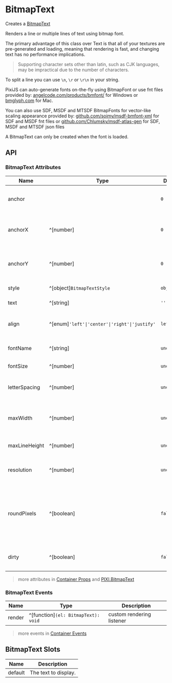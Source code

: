 # BitmapText

Creates a [BitmapText](https://pixijs.download/release/docs/PIXI.BitmapText.html)

Renders a line or multiple lines of text using bitmap font.

The primary advantage of this class over Text is that all of your textures are pre-generated and loading, meaning that rendering is fast, and changing text has no performance implications.

> Supporting character sets other than latin, such as CJK languages, may be impractical due to the number of characters.

To split a line you can use `\n`, `\r` or `\r\n` in your string.

PixiJS can auto-generate fonts on-the-fly using BitmapFont or use fnt files provided by: [angelcode.com/products/bmfont/](http://www.angelcode.com/products/bmfont/) for Windows or [bmglyph.com](http://www.bmglyph.com/) for Mac.

You can also use SDF, MSDF and MTSDF BitmapFonts for vector-like scaling appearance provided by: [github.com/soimy/msdf-bmfont-xml](https://github.com/soimy/msdf-bmfont-xml) for SDF and MSDF fnt files or [github.com/Chlumsky/msdf-atlas-gen](https://github.com/Chlumsky/msdf-atlas-gen) for SDF, MSDF and MTSDF json files

A BitmapText can only be created when the font is loaded.

<demo src="./demo/basic.vue" width="440" />

## API

### BitmapText Attributes

| Name | Type | Default | Description |
| ---- | ---- | ---- | ---- |
| anchor | <api-point /> | `0` | The anchor sets the origin point of the text. |
| anchorX | ^[number] | `0` | The x anchor sets the origin point of the text. |
| anchorY | ^[number] | `0` | The y anchor sets the origin point of the text. |
| style | ^[object]`BitmapTextStyle` | `object` | The style parameters. |
| text | ^[string] | `''` | The text to display. |
| align | ^[enum]`'left'\|'center'\|'right'\|'justify'` | `left` | The alignment of the BitmapText. |
| fontName | ^[string] | `undefined` | The name of the font to use. |
| fontSize | ^[number] | `undefined` | The size of the font. |
| letterSpacing | ^[number] | `undefined` | The amount of spacing between letters. |
| maxWidth | ^[number] | `undefined` | The maximum width of the text before it wraps. |
| maxLineHeight | ^[number] | `undefined` | The maximum line height. |
| resolution | ^[number] | `undefined` | The resolution of the BitmapText. |
| roundPixels | ^[boolean] | `false` | If true PixiJS will Math.floor() x/y values when rendering, stopping pixel interpolation. |
| dirty | ^[boolean] | `false` | Whether or not the text has changed. |

> more attributes in [Container Props](/guide/elements/container/#container-props) and [PIXI.BitmapText](https://pixijs.download/release/docs/PIXI.BitmapText.html)

### BitmapText Events

| Name | Type | Description |
| ---- | ---- | ---- |
| render | ^[function]`(el: BitmapText): void` | custom rendering listener |

> more events in [Container Events](/guide/elements/container/#container-events)

## BitmapText Slots

| Name | Description |
| ---- | ---- |
| default | The text to display. |